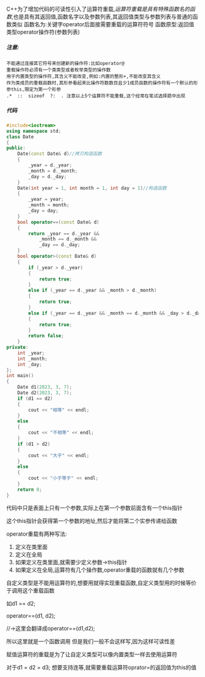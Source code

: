 C++为了增加代码的可读性引入了运算符重载,*运算符重载是具有特殊函数名的函数*,也是具有其返回值,函数名字以及参数列表,其返回值类型与参数列表与普通的函数类似
函数名为:关键字operator后面接需要重载的运算符符号
函数原型:返回值类型operator操作符(参数列表)
##### 注意:
    不能通过连接其它符号来创建新的操作符:比如operator@
    重载操作符必须有一个类类型或者枚举类型的操作数
    用于内置类型的操作符,其含义不能改变,例如:内置的整形+,不能改变其含义
    作为类成员的重载函数时,其形参看起来比操作符数数目且少1成员函数的操作符有一个默认的形参this,限定为第一个形参
    .*  ::  sizeof  ?:  . 注意以上5个运算符不能重载,这个经常在笔试选择题中出现

##### 代码
```c++
#include<iostream>
using namespace std;
class Date
{
public:
    Date(const Date& d)//拷贝构造函数
    {
        _year = d._year;
        _month = d._month;
        _day = d._day;
    }
    Date(int year = 1, int month = 1, int day = 1)//构造函数
    {
        _year = year;
        _month = month;
        _day = day;
    }
    bool operator==(const Date& d)
    {
        return _year == d._year &&
            _month == d._month &&
            _day == d._day;
    }
    bool operator>(const Date& d)
    {
        if (_year > d._year)
        {
            return true;
        }
        else if (_year == d._year && _month > d._month)
        {
            return true;
        }
        else if (_year == d._year && _month == d._month && _day > d._day)
        {
            return true;
        }
        return false;
    }
private:
    int _year;
    int _month;
    int _day;
};
int main()
{
    Date d1(2023, 3, 7);
    Date d2(2023, 3, 7);
    if (d1 == d2)
    {
        cout << "相等" << endl;
    }
    else
    {
        cout << "不相等" << endl;
    }
    if (d1 > d2)
    {
        cout << "大于" << endl;
    }
    else
    {
        cout << "小于等于" << endl;
    }
    return 0;
}
```
代码中只是表面上只有一个参数,实际上在第一个参数前面含有一个this指针

这个this指针会获得第一个参数的地址,然后才能将第二个实参传递给函数

operator重载有两种写法:
1. 定义在类里面
2. 定义在全局
1. 如果定义在类里面,就需要少定义参数->this指针
2. 如果定义在全局,运算符有几个操作数,operator重载的函数就有几个参数

自定义类型是不能用运算符的,想要用就得实现重载函数,自定义类型用的时候等价于调用这个重载函数

如d1 == d2;

operator==(d1, d2);

//->这里会翻译成operator==(d1,d2); 

所以这里就是一个函数调用
但是我们一般不会这样写,因为这样可读性差

赋值运算符的重载是为了让自定义类型可以像内置类型一样去使用运算符

对于d1 = d2 = d3;
想要支持连等,就需要重载运算符oprator=的返回值为this的值